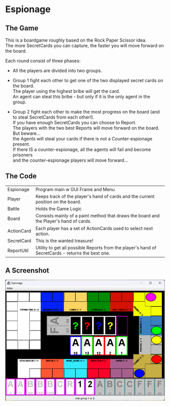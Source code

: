 # Espionage

## The Game
This is a boardgame roughly based on the Rock Paper Scissor idea.  
The more SecretCards you can capture, the faster you will move forward on the board.
  
  
Each round consist of three phases:  
* All the players are divided into two groups.  
  
    
* Group 1 fight each other  to get one of the two displayed secret cards on the board.  
The player using the highest bribe will get the card.  
An agent can steal this bribe - but only if it is the only agent in the group.  
    
    
* Group 2 fight each other to make the most progress on the board (and to steal SecretCards from each other!).  
If you have enough SecretCards you can choose to Report.  
The players with the two best Reports will move forward on the board. But beware...   
the Agents will steal your cards if there is not a Counter-espionage present.   
If there IS a counter-espionage, all the agents will fail and become prisoners   
and the counter-espionage players will move forward...  
  
  
## The Code
<table>   
<tr>
	<td>Espionage</td>
	<td>Program main w GUI Frame and Menu </td>
</tr>
<tr>
	<td>Player</td>
	<td>Keeps track of the player's hand of cards and the current position on the board.</td>
</tr>
<tr>
	<td>Battle</td>
	<td>Holds the Game Logic</td>
</tr>
<tr>
	<td>Board</td>
	<td>Consists mainly of a paint method that draws the board and the Player's hand of cards.</td>
</tr>
<tr>
	<td>ActionCard</td>
	<td>Each player has a set of ActionCards used to select next action.</td>
</tr>
<tr>
	<td>SecretCard</td>
	<td>This is the wanted treasure!</td>
</tr>
<tr>
	<td>ReportUtil</td>
	<td>Utility to get all possible Reports from the player's hand of SecretCards - returns the best one.</td>
</tr>
</table>

## A Screenshot

![Espionage](https://github.com/agrvsk/Java/blob/main/Programs/Games/Espionage/Espionage.png)
